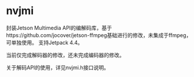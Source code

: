 # nvjmi
封装Jetson Multimedia API的编解码库，基于https://github.com/jocover/jetson-ffmpeg基础进行的修改，未集成于ffmpeg，可单独使用。
支持Jetpack 4.4。

当前仅完成解码器的修改，还未完成编码器的修改。

关于解码API的使用，详见nvjmi.h接口说明。



